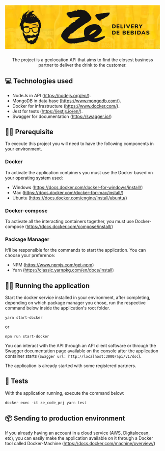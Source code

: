 <h1 align="center">
  <img alt="ZeDelivery" src="assets/logo.png"/>
</h1>

<p align="center">The project is a geolocation API that aims to find the closest business partner to deliver the drink to the customer.</p>

## 💻 Technologies used
- NodeJs in API (https://nodejs.org/en/).
- MongoDB in data base (https://www.mongodb.com/).
- Docker for infrastructure (https://www.docker.com/).
- Jest for tests (https://jestjs.io/en/).
- Swagger for documentation (https://swagger.io/)

## ✋🏻 Prerequisite
To execute this project you will need to have the following components in your environment.
### Docker
To activate the application containers you must use the Docker based on your operating system used:
- Windows (https://docs.docker.com/docker-for-windows/install/)
- Mac (https://docs.docker.com/docker-for-mac/install/)
- Ubuntu (https://docs.docker.com/engine/install/ubuntu/)
### Docker-compose
To activate all the interacting containers together, you must use Docker-compose (https://docs.docker.com/compose/install/)
### Package Manager
It'll be responsible for the commands to start the application. You can choose your preference:
- NPM (https://www.npmjs.com/get-npm)
- Yarn (https://classic.yarnpkg.com/en/docs/install)

## 👨‍💻 Running the application
Start the docker service installed in your environment, after completing, depending on which package manager you chose, run the respective command below inside the application's root folder.

    yarn start-docker
or

    npm run start-docker

You can interact with the API through an API client software or through the Swagger documentation page available on the console after the application container starts (```Swagger url: http://localhost:3000/api/v1/doc```).

The application is already started with some registered partners.


## 📝 Tests
With the application running, execute the command below:

    docker exec -it ze_code_prj yarn test

## 📦 Sending to production environment
If you already having an account in a cloud service (AWS, Digitalocean, etc), you can easily make the application available on it through a Docker tool called Docker-Machine (https://docs.docker.com/machine/overview/)
